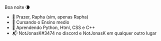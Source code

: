 Boa noite 🌘

- 👋 Prazer, Rapha (sim, apenas Rapha)
- 👀 Cursando o Ensino medio
- 🌱 Aprendendo Python, Html, CSS e C++
- 📬 NotJonasK#3474 no discord e NotJonasK em qualquer outro lugar

<!---
NotJonask/NotJonask is a ✨ special ✨ repository because its `README.md` (this file) appears on your GitHub profile.
You can click the Preview link to take a look at your changes.
--->
